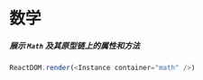 # 数学

##### 展示 `Math` 及其原型链上的属性和方法

<!--start-code-->

```js
ReactDOM.render(<Instance container="math" />)
```

<!--end-code-->

